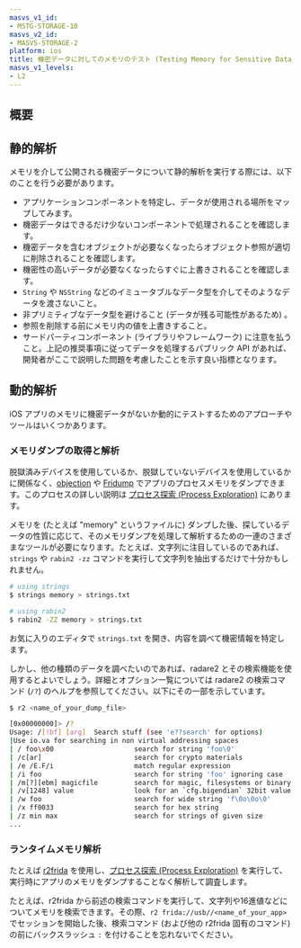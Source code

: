 ```yaml
---
masvs_v1_id:
- MSTG-STORAGE-10
masvs_v2_id:
- MASVS-STORAGE-2
platform: ios
title: 機密データに対してのメモリのテスト (Testing Memory for Sensitive Data)
masvs_v1_levels:
- L2
---
```


## 概要

## 静的解析

メモリを介して公開される機密データについて静的解析を実行する際には、以下のことを行う必要があります。

- アプリケーションコンポーネントを特定し、データが使用される場所をマップしてみます。
- 機密データはできるだけ少ないコンポーネントで処理されることを確認します。
- 機密データを含むオブジェクトが必要なくなったらオブジェクト参照が適切に削除されることを確認します。
- 機密性の高いデータが必要なくなったらすぐに上書きされることを確認します。
- `String` や `NSString` などのイミュータブルなデータ型を介してそのようなデータを渡さないこと。
- 非プリミティブなデータ型を避けること (データが残る可能性があるため) 。
- 参照を削除する前にメモリ内の値を上書きすること。
- サードパーティコンポーネント (ライブラリやフレームワーク) に注意を払うこと。上記の推奨事項に従ってデータを処理するパブリック API があれば、開発者がここで説明した問題を考慮したことを示す良い指標となります。

## 動的解析

iOS アプリのメモリに機密データがないか動的にテストするためのアプローチやツールはいくつかあります。

### メモリダンプの取得と解析

脱獄済みデバイスを使用しているか、脱獄していないデバイスを使用しているかに関係なく、[objection](../../../tools/generic/MASTG-TOOL-0038.md) や [Fridump](../../../tools/generic/MASTG-TOOL-0106.md) でアプリのプロセスメモリをダンプできます。このプロセスの詳しい説明は [プロセス探索 (Process Exploration)](../../../techniques/ios/MASTG-TECH-0096.md) にあります。

メモリを (たとえば "memory" というファイルに) ダンプした後、探しているデータの性質に応じて、そのメモリダンプを処理して解析するための一連のさまざまなツールが必要になります。たとえば、文字列に注目しているのであれば、`strings` や `rabin2 -zz` コマンドを実行して文字列を抽出するだけで十分かもしれません。

```bash
# using strings
$ strings memory > strings.txt

# using rabin2
$ rabin2 -ZZ memory > strings.txt
```

お気に入りのエディタで `strings.txt` を開き、内容を調べて機密情報を特定します。

しかし、他の種類のデータを調べたいのであれば、radare2 とその検索機能を使用するとよいでしょう。詳細とオプション一覧については radare2 の検索コマンド (`/?`) のヘルプを参照してください。以下にその一部を示しています。

```bash
$ r2 <name_of_your_dump_file>

[0x00000000]> /?
Usage: /[!bf] [arg]  Search stuff (see 'e??search' for options)
|Use io.va for searching in non virtual addressing spaces
| / foo\x00                    search for string 'foo\0'
| /c[ar]                       search for crypto materials
| /e /E.F/i                    match regular expression
| /i foo                       search for string 'foo' ignoring case
| /m[?][ebm] magicfile         search for magic, filesystems or binary headers
| /v[1248] value               look for an `cfg.bigendian` 32bit value
| /w foo                       search for wide string 'f\0o\0o\0'
| /x ff0033                    search for hex string
| /z min max                   search for strings of given size
...
```

### ランタイムメモリ解析

たとえば [r2frida](../../../tools/generic/MASTG-TOOL-0036.md) を使用し、[プロセス探索 (Process Exploration)](../../../techniques/ios/MASTG-TECH-0096.md) を実行して、実行時にアプリのメモリをダンプすることなく解析して調査します。

たとえば、r2frida から前述の検索コマンドを実行して、文字列や16進値などについてメモリを検索できます。その際、`r2 frida://usb//<name_of_your_app>` でセッションを開始した後、検索コマンド (および他の r2frida 固有のコマンド) の前にバックスラッシュ `:` を付けることを忘れないでください。
